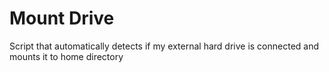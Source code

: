 # Mount Drive

Script that automatically detects if my external hard drive is connected and mounts it to home directory